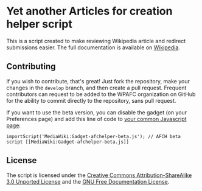 Yet another Articles for creation helper script
========
This is a script created to make reviewing Wikipedia article and redirect submissions easier. The full documentation is available on [Wikipedia](https://en.wikipedia.org/wiki/Wikipedia:WikiProject_Articles_for_creation/Helper_script#Documentation).

## Contributing
If you wish to contribute, that's great! Just fork the repository, make your changes in the `develop` branch, and then create a pull request. Frequent contributors can request to be added to the WPAFC organization on GitHub for the ability to commit directly to the repository, sans pull request.

If you want to use the beta version, you can disable the gadget (on your Preferences page) and add this line of code to [your common Javascript page](http://en.wikipedia.org/wiki/Special:MyPage/common.js):

    importScript('MediaWiki:Gadget-afchelper-beta.js'); // AFCH beta script [[MediaWiki:Gadget-afchelper-beta.js]]

## License
The script is licensed under the [Creative Commons Attribution-ShareAlike 3.0 Unported License](http://en.wikipedia.org/wiki/Wikipedia:Text_of_Creative_Commons_Attribution-ShareAlike_3.0_Unported_License) and the [GNU Free Documentation License](http://en.wikipedia.org/wiki/Wikipedia:Text_of_the_GNU_Free_Documentation_License).
